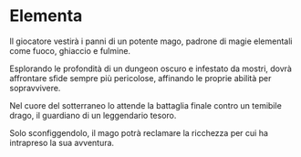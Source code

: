 <h1>Elementa</h1>

Il giocatore vestirà i panni di un potente mago, padrone di magie elementali come fuoco, ghiaccio e fulmine.

Esplorando le profondità di un dungeon oscuro e infestato da mostri, dovrà affrontare sfide sempre più pericolose, affinando le proprie abilità per sopravvivere.

Nel cuore del sotterraneo lo attende la battaglia finale contro un temibile drago, il guardiano di un leggendario tesoro.

Solo sconfiggendolo, il mago potrà reclamare la ricchezza per cui ha intrapreso la sua avventura.

